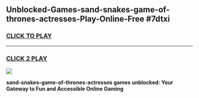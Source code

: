 
## Unblocked-Games-sand-snakes-game-of-thrones-actresses-Play-Online-Free #7dtxi
<h3>
<a href="https://us.freeplayer.one?title=sand-snakes-game-of-thrones-actresses&ref=10M">CLICK TO PLAY</a></h3>
<hr>

<h3>
<a href="https://us.freeplayer.one?title=sand-snakes-game-of-thrones-actresses&ref=10M">CLICK 2 PLAY</a>
  
</h3>

<a href="https://us.freeplayer.one?title=sand-snakes-game-of-thrones-actresses&ref=10M"><img src="https://clearcache.store/games.png"></a>


**sand-snakes-game-of-thrones-actresses games unblocked: Your Gateway to Fun and Accessible Online Gaming**
